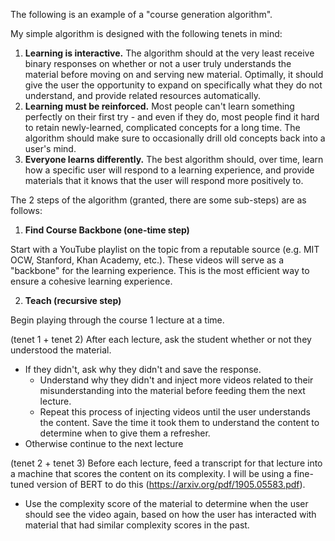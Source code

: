 The following is an example of a "course generation algorithm". 


My simple algorithm is designed with the following tenets in mind:

1. **Learning is interactive.** The algorithm should at the very least receive binary responses on whether or not a user truly understands the material before moving on and serving new material. Optimally, it should give the user the opportunity to expand on specifically what they do not understand, and provide related resources automatically.
2. **Learning must be reinforced.**  Most people can't learn something perfectly on their first try - and even if they do, most people find it hard to retain newly-learned, complicated concepts for a long time. The algorithm should make sure to occasionally drill old concepts back into a user's mind.
3. **Everyone learns differently.** The best algorithm should, over time, learn how a specific user will respond to a learning experience, and provide materials that it knows that the user will respond more positively to.


The 2 steps of the algorithm (granted, there are some sub-steps) are as follows:
1. **Find Course Backbone (one-time step)**

Start with a YouTube playlist on the topic from a reputable source (e.g. MIT OCW, Stanford, Khan Academy, etc.). These videos will serve as a "backbone" for the learning experience. This is the most efficient way to ensure a cohesive learning experience.

2. **Teach (recursive step)**

Begin playing through the course 1 lecture at a time. 

(tenet 1 + tenet 2)
After each lecture, ask the student whether or not they understood the material.
- If they didn't, ask why they didn't and save the response.
  - Understand why they didn't and inject more videos related to their misunderstanding into the material before feeding them the next lecture.
  - Repeat this process of injecting videos until the user understands the content. Save the time it took them to understand the content to determine when to give them a refresher.
- Otherwise continue to the next lecture

(tenet 2 + tenet 3)
Before each lecture, feed a transcript for that lecture into a machine that scores the content on its complexity. I will be using a fine-tuned version of BERT to do this (https://arxiv.org/pdf/1905.05583.pdf).
- Use the complexity score of the material to determine when the user should see the video again, based on how the user has interacted with material that had similar complexity scores in the past.
